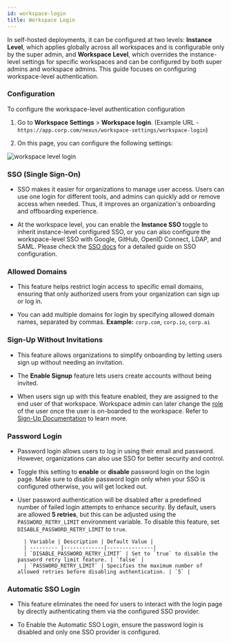 ```yaml
---
id: workspace-login
title: Workspace Login
---
```



In self-hosted deployments, it can be configured at two levels: **Instance Level**, which applies globally across all workspaces and is configurable only by the super admin, and **Workspace Level**, which overrides the instance-level settings for specific workspaces and can be configured by both super admins and workspace admins. This guide focuses on configuring workspace-level authentication.


### Configuration

To configure the workspace-level authentication configuration

1.  Go to **Workspace Settings** > **Workspace login**. (Example URL - `https://app.corp.com/nexus/workspace-settings/workspace-login`)
    
2.  On this page, you can configure the following settings:

<img className="screenshot-full img-l" src="/img/user-management/authentication/selfhosted/workspace-level.png" alt=" workspace level login" />
    

###   SSO (Single Sign-On)
    
- SSO makes it easier for organizations to manage user access. Users can use one login for different tools, and admins can quickly add or remove access when needed. Thus, it improves an organization's onboarding and offboarding experience.
        
- At the workspace level, you can enable the **Instance SSO** toggle to inherit instance-level configured SSO, or you can also configure the workspace-level SSO with Google, GitHub, OpenID Connect, LDAP, and SAML. Please check the [SSO docs](/docs/user-management/sso/overview) for a detailed guide on SSO configuration.

    
###  Allowed Domains
    
- This feature helps restrict login access to specific email domains, ensuring that only authorized users from your organization can sign up or log in.
        
- You can add multiple domains for login by specifying allowed domain names, separated by commas. **Example:** `corp.com`, `corp.io`, `corp.ai`
        

###   Sign-Up Without Invitations
    
- This feature allows organizations to simplify onboarding by letting users sign up without needing an invitation.
        
- The **Enable Signup** feature lets users create accounts without being invited.
        
- When users sign up with this feature enabled, they are assigned to the end user of that workspace. Workspace admin can later change the [role](/docs/user-management/role-based-access/user-roles) of the user once the user is on-boarded to the workspace. Refer to [Sign-Up Documentation](/docs/user-management/onboard-users/self-signup-user#enable-sign-up-at-workspace-level) to learn more.
        
        
###   Password Login
    
- Password login allows users to log in using their email and password. However, organizations can also use SSO for better security and control.
        
- Toggle this setting to **enable** or **disable** password login on the login page. Make sure to disable password login only when your SSO is configured otherwise, you will get locked out.

- User password authentication will be disabled after a predefined number of failed login attempts to enhance security. By default, users are allowed **5 retries**, but this can be adjusted using the `PASSWORD_RETRY_LIMIT` environment variable. To disable this feature, set `DISABLE_PASSWORD_RETRY_LIMIT` to `true`.

        | Variable | Description | Default Value |
        | --------- |-------------|---------------|
        | `DISABLE_PASSWORD_RETRY_LIMIT` | Set to `true` to disable the password retry limit feature. | `false` |
        | `PASSWORD_RETRY_LIMIT` | Specifies the maximum number of allowed retries before disabling authentication. | `5` |

        
###  Automatic SSO Login
    
- This feature eliminates the need for users to interact with the login page by directly authenticating them via the configured SSO provider.
        
- To Enable the Automatic SSO Login, ensure the password login is disabled and only one SSO provider is configured.